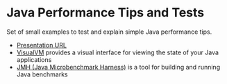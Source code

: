 # Java Performance Tips and Tests

Set of small examples to test and explain simple Java performance tips.

* [Presentation URL][PresentationURL]
* [VisualVM][VisualVmURL] provides a visual interface for viewing the state of your Java applications
* [JMH (Java Microbenchmark Harness)][JmhURL] is a tool for building and running Java benchmarks


[PresentationURL]: https://docs.google.com/presentation/d/1DSdi997dD9K_ghsPoE_RRfM-Zthop0ngc3SKLCQ_N4w
[VisualVmURL]: https://visualvm.github.io/
[JmhURL]: https://openjdk.java.net/projects/code-tools/jmh/